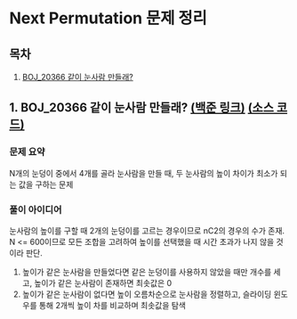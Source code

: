 # Next Permutation 문제 정리

## 목차

1. [BOJ_20366 같이 눈사람 만들래?](#BOJ_20366-같이-눈사람-만들래?)

## 1. BOJ_20366 같이 눈사람 만들래? [(백준 링크)](https://www.acmicpc.net/problem/20366) [(소스 코드)](https://github.com/rldnjs7723/CodingTest/blob/main/BOJ/20000/Main_20366.java)

### 문제 요약

N개의 눈덩이 중에서 4개를 골라 눈사람을 만들 때, 두 눈사람의 높이 차이가 최소가 되는 값을 구하는 문제

### 풀이 아이디어

눈사람의 높이를 구할 때 2개의 눈덩이를 고르는 경우이므로 nC2의 경우의 수가 존재. N <= 600이므로 모든 조합을 고려하여 높이를 선택했을 때 시간 초과가 나지 않을 것이라 판단.

1. 높이가 같은 눈사람을 만들었다면 같은 눈덩이를 사용하지 않았을 때만 개수를 세고, 높이가 같은 눈사람이 존재하면 최솟값은 0
2. 높이가 같은 눈사람이 없다면 높이 오름차순으로 눈사람을 정렬하고, 슬라이딩 윈도우를 통해 2개씩 높이 차를 비교하며 최솟값을 탐색
